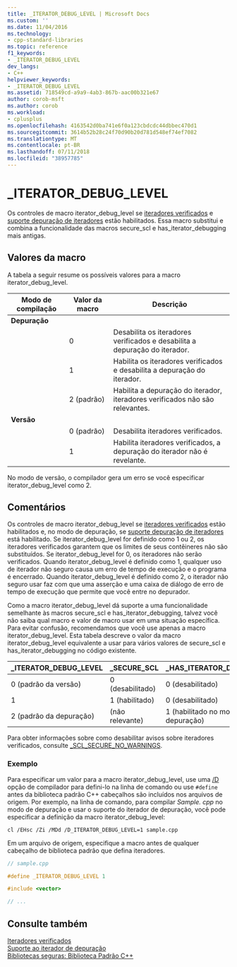 ```yaml
---
title: _ITERATOR_DEBUG_LEVEL | Microsoft Docs
ms.custom: ''
ms.date: 11/04/2016
ms.technology:
- cpp-standard-libraries
ms.topic: reference
f1_keywords:
- _ITERATOR_DEBUG_LEVEL
dev_langs:
- C++
helpviewer_keywords:
- _ITERATOR_DEBUG_LEVEL
ms.assetid: 718549cd-a9a9-4ab3-867b-aac00b321e67
author: corob-msft
ms.author: corob
ms.workload:
- cplusplus
ms.openlocfilehash: 4163542d0ba741e6f0a123cbdcdc44dbbec470d1
ms.sourcegitcommit: 3614b52b28c24f70d90b20d781d548ef74ef7082
ms.translationtype: MT
ms.contentlocale: pt-BR
ms.lasthandoff: 07/11/2018
ms.locfileid: "38957785"
---
```

# <a name="iteratordebuglevel"></a>_ITERATOR_DEBUG_LEVEL

Os controles de macro iterator_debug_level se [iteradores verificados](../standard-library/checked-iterators.md) e [suporte depuração de iteradores](../standard-library/debug-iterator-support.md) estão habilitados. Essa macro substitui e combina a funcionalidade das macros secure_scl e has_iterator_debugging mais antigas.

## <a name="macro-values"></a>Valores da macro

A tabela a seguir resume os possíveis valores para a macro iterator_debug_level.

|Modo de compilação|Valor da macro|Descrição|
|----------------------|----------------|-----------------|
|**Depuração**|||
||0|Desabilita os iteradores verificados e desabilita a depuração do iterador.|
||1|Habilita os iteradores verificados e desabilita a depuração do iterador.|
||2 (padrão)|Habilita a depuração do iterador, iteradores verificados não são relevantes.|
|**Versão**|||
||0 (padrão)|Desabilita iteradores verificados.|
||1|Habilita iteradores verificados, a depuração do iterador não é revelante.|

No modo de versão, o compilador gera um erro se você especificar iterator_debug_level como 2.

## <a name="remarks"></a>Comentários

Os controles de macro iterator_debug_level se [iteradores verificados](../standard-library/checked-iterators.md) estão habilitados e, no modo de depuração, se [suporte depuração de iteradores](../standard-library/debug-iterator-support.md) está habilitado. Se iterator_debug_level for definido como 1 ou 2, os iteradores verificados garantem que os limites de seus contêineres não são substituídos. Se iterator_debug_level for 0, os iteradores não serão verificados. Quando iterator_debug_level é definido como 1, qualquer uso de iterador não seguro causa um erro de tempo de execução e o programa é encerrado. Quando iterator_debug_level é definido como 2, o iterador não seguro usar faz com que uma asserção e uma caixa de diálogo de erro de tempo de execução que permite que você entre no depurador.

Como a macro iterator_debug_level dá suporte a uma funcionalidade semelhante às macros secure_scl e has_iterator_debugging, talvez você não saiba qual macro e valor de macro usar em uma situação específica. Para evitar confusão, recomendamos que você use apenas a macro iterator_debug_level. Esta tabela descreve o valor da macro iterator_debug_level equivalente a usar para vários valores de secure_scl e has_iterator_debugging no código existente.

|**_ITERATOR_DEBUG_LEVEL** |**_SECURE_SCL** |**_HAS_ITERATOR_DEBUGGING**|
|---|---|---|
|0 (padrão da versão)|0 (desabilitado)|0 (desabilitado)|
|1|1 (habilitado)|0 (desabilitado)|
|2 (padrão da depuração)|(não relevante)|1 (habilitado no modo de depuração)|

Para obter informações sobre como desabilitar avisos sobre iteradores verificados, consulte [_SCL_SECURE_NO_WARNINGS](../standard-library/scl-secure-no-warnings.md).

### <a name="example"></a>Exemplo

Para especificar um valor para a macro iterator_debug_level, use uma [/D](../build/reference/d-preprocessor-definitions.md) opção de compilador para defini-lo na linha de comando ou use `#define` antes da biblioteca padrão C++ cabeçalhos são incluídos nos arquivos de origem. Por exemplo, na linha de comando, para compilar *Sample. cpp* no modo de depuração e usar o suporte do iterador de depuração, você pode especificar a definição da macro iterator_debug_level:

`cl /EHsc /Zi /MDd /D_ITERATOR_DEBUG_LEVEL=1 sample.cpp`

Em um arquivo de origem, especifique a macro antes de qualquer cabeçalho de biblioteca padrão que defina iteradores.

```cpp
// sample.cpp

#define _ITERATOR_DEBUG_LEVEL 1

#include <vector>

// ...
```

## <a name="see-also"></a>Consulte também

[Iteradores verificados](../standard-library/checked-iterators.md)<br/>
[Suporte ao iterador de depuração](../standard-library/debug-iterator-support.md)<br/>
[Bibliotecas seguras: Biblioteca Padrão C++](../standard-library/safe-libraries-cpp-standard-library.md)<br/>
